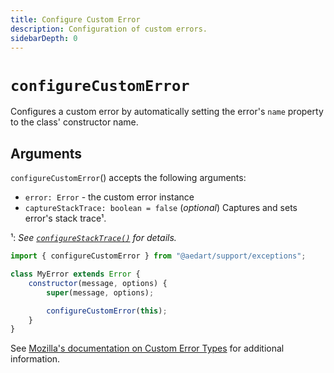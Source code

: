 ```yaml
---
title: Configure Custom Error
description: Configuration of custom errors.
sidebarDepth: 0
---
```


# `configureCustomError`

Configures a custom error by automatically setting the error's `name` property to the class' constructor name.

## Arguments

`configureCustomError`() accepts the following arguments:

* `error: Error`  - the custom error instance
* `captureStackTrace: boolean = false` (_optional_) Captures and sets error's stack trace¹.

¹: _See [`configureStackTrace()`](./configureStackTrace.md) for details._

```js
import { configureCustomError } from "@aedart/support/exceptions";

class MyError extends Error {
    constructor(message, options) {
        super(message, options);

        configureCustomError(this);
    }
}
```

See [Mozilla's documentation on Custom Error Types](https://developer.mozilla.org/en-US/docs/Web/JavaScript/Reference/Global_Objects/Error#custom_error_types) for additional information.
